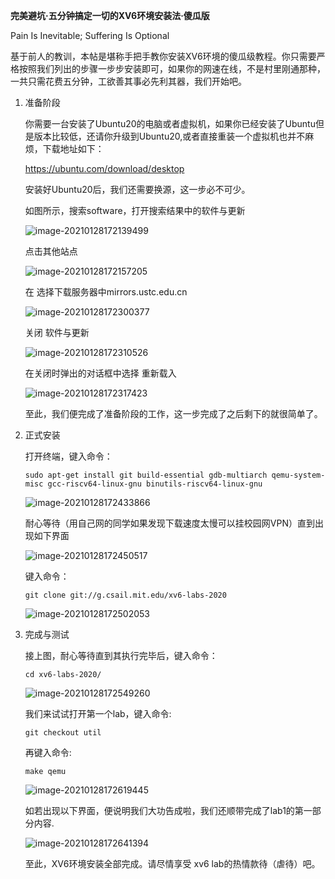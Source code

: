 **完美避坑·五分钟搞定一切的XV6环境安装法·傻瓜版**

Pain Is Inevitable; Suffering Is Optional

基于前人的教训，本帖是堪称手把手教你安装XV6环境的傻瓜级教程。你只需要严格按照我们列出的步骤一步步安装即可，如果你的网速在线，不是村里刚通那种，一共只需花费五分钟，工欲善其事必先利其器，我们开始吧。

1. 准备阶段

   你需要一台安装了Ubuntu20的电脑或者虚拟机，如果你已经安装了Ubuntu但是版本比较低，还请你升级到Ubuntu20,或者直接重装一个虚拟机也并不麻烦，下载地址如下：

   https://ubuntu.com/download/desktop

   安装好Ubuntu20后，我们还需要换源，这一步必不可少。

   如图所示，搜索software，打开搜索结果中的软件与更新

   ![image-20210128172139499](教程.assets/image-20210128172139499.png)

   点击其他站点

   ![image-20210128172157205](教程.assets/image-20210128172157205.png)

   在 选择下载服务器中mirrors.ustc.edu.cn

   ![image-20210128172300377](教程.assets/image-20210128172300377.png)

   关闭 软件与更新

   ![image-20210128172310526](教程.assets/image-20210128172310526.png)

   在关闭时弹出的对话框中选择 重新载入

   ![image-20210128172317423](教程.assets/image-20210128172317423.png)

   至此，我们便完成了准备阶段的工作，这一步完成了之后剩下的就很简单了。

2. 正式安装

   打开终端，键入命令：

   ```
   sudo apt-get install git build-essential gdb-multiarch qemu-system-misc gcc-riscv64-linux-gnu binutils-riscv64-linux-gnu
   ```

   ![image-20210128172433866](教程.assets/image-20210128172433866.png)

   耐心等待（用自己网的同学如果发现下载速度太慢可以挂校园网VPN）直到出现如下界面

   ![image-20210128172450517](教程.assets/image-20210128172450517.png)

   键入命令：

   ```
   git clone git://g.csail.mit.edu/xv6-labs-2020
   ```

   ![image-20210128172502053](教程.assets/image-20210128172502053.png)

3. 完成与测试

   接上图，耐心等待直到其执行完毕后，键入命令：

   ```
   cd xv6-labs-2020/
   ```

   ![image-20210128172549260](教程.assets/image-20210128172549260.png)

   我们来试试打开第一个lab，键入命令:

   ```
   git checkout util
   ```

   再键入命令:

   ```
   make qemu 
   ```

   ![image-20210128172619445](教程.assets/image-20210128172619445.png)

   如若出现以下界面，便说明我们大功告成啦，我们还顺带完成了lab1的第一部分内容.

   ![image-20210128172641394](教程.assets/image-20210128172641394.png)

   至此，XV6环境安装全部完成。请尽情享受 xv6 lab的热情款待（虐待）吧。

